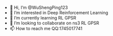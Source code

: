 - 👋 Hi, I’m @WuShengPing123
- 👀 I’m interested in Deep Reinforcement Learning
- 🌱 I’m currently learning RL GPSR
- 💞️ I’m looking to collaborate on ns3 RL GPSR
- 📫 How to reach me QQ:1745017741

<!---
WuShengPing123/WuShengPing123 is a ✨ special ✨ repository because its `README.md` (this file) appears on your GitHub profile.
You can click the Preview link to take a look at your changes.
--->
